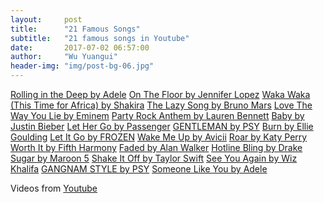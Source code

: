 ```yaml
---
layout:     post
title:      "21 Famous Songs"
subtitle:   "21 famous songs in Youtube"
date:       2017-07-02 06:57:00
author:     "Wu Yuangui"
header-img: "img/post-bg-06.jpg"
---
```

<a href="https://www.youtube.com/watch?v=rYEDA3JcQqw">Rolling in the Deep by Adele</a>
<a href="https://www.youtube.com/watch?v=t4H_Zoh7G5A">On The Floor by Jennifer Lopez</a>
<a href="https://www.youtube.com/watch?v=pRpeEdMmmQ0">Waka Waka (This Time for Africa) by Shakira</a>
<a href="https://www.youtube.com/watch?v=fLexgOxsZu0">The Lazy Song by Bruno Mars</a>
<a href="https://www.youtube.com/watch?v=uelHwf8o7_U">Love The Way You Lie by Eminem</a>
<a href="https://www.youtube.com/watch?v=KQ6zr6kCPj8">Party Rock Anthem by Lauren Bennett</a>
<a href="https://www.youtube.com/watch?v=kffacxfA7G4">Baby by Justin Bieber</a>
<a href="https://www.youtube.com/watch?v=RBumgq5yVrA">Let Her Go by Passenger</a>
<a href="https://www.youtube.com/watch?v=ASO_zypdnsQ">GENTLEMAN by PSY</a>
<a href="https://www.youtube.com/watch?v=CGyEd0aKWZE">Burn by Ellie Goulding</a>
<a href="https://www.youtube.com/watch?v=L0MK7qz13bU">Let It Go by FROZEN</a>
<a href="https://www.youtube.com/watch?v=IcrbM1l_BoI">Wake Me Up by Avicii</a>
<a href="https://www.youtube.com/watch?v=CevxZvSJLk8">Roar by Katy Perry</a>
<a href="https://www.youtube.com/watch?v=YBHQbu5rbdQ">Worth It by Fifth Harmony</a>
<a href="https://www.youtube.com/watch?v=60ItHLz5WEA">Faded by Alan Walker</a>
<a href="https://www.youtube.com/watch?v=uxpDa-c-4Mc">Hotline Bling by Drake</a>
<a href="https://www.youtube.com/watch?v=09R8_2nJtjg">Sugar by Maroon 5</a>
<a href="https://www.youtube.com/watch?v=nfWlot6h_JM">Shake It Off by Taylor Swift</a>
<a href="https://www.youtube.com/watch?v=RgKAFK5djSk">See You Again by Wiz Khalifa</a>
<a href="https://www.youtube.com/watch?v=9bZkp7q19f0">GANGNAM STYLE by PSY</a>
<a href="https://www.youtube.com/watch?v=hLQl3WQQoQ0">Someone Like You by Adele</a>
<p>Videos from <a href="https://www.youtube.com">Youtube</a></p>
